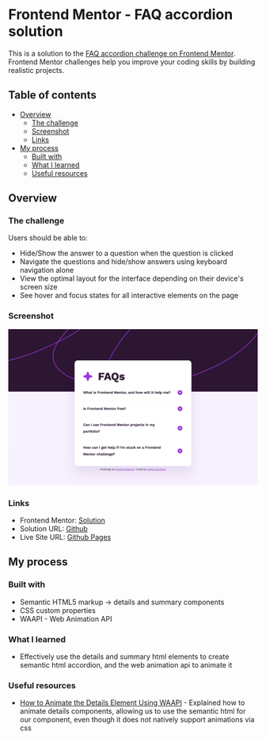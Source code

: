 # Frontend Mentor - FAQ accordion solution

This is a solution to the [FAQ accordion challenge on Frontend Mentor](https://www.frontendmentor.io/challenges/faq-accordion-wyfFdeBwBz). Frontend Mentor challenges help you improve your coding skills by building realistic projects.

## Table of contents

- [Overview](#overview)
  - [The challenge](#the-challenge)
  - [Screenshot](#screenshot)
  - [Links](#links)
- [My process](#my-process)
  - [Built with](#built-with)
  - [What I learned](#what-i-learned)
  - [Useful resources](#useful-resources)

## Overview

### The challenge

Users should be able to:

- Hide/Show the answer to a question when the question is clicked
- Navigate the questions and hide/show answers using keyboard navigation alone
- View the optimal layout for the interface depending on their device's screen size
- See hover and focus states for all interactive elements on the page

### Screenshot

![](./screenshot.jpg)

### Links

- Frontend Mentor: [Solution](https://www.frontendmentor.io/solutions/faq-accordion-with-semantic-html-and-waapi-animations-tED9XxGzIj)
- Solution URL: [Github](https://github.com/Donahuec/frontend-mentor-faq-accordion)
- Live Site URL: [Github Pages](https://donahuec.github.io/frontend-mentor-faq-accordion/)

## My process

### Built with

- Semantic HTML5 markup -> details and summary components
- CSS custom properties
- WAAPI - Web Animation API

### What I learned

- Effectively use the details and summary html elements to create semantic html accordion, and the web animation api to animate it

### Useful resources

- [How to Animate the Details Element Using WAAPI](https://css-tricks.com/how-to-animate-the-details-element-using-waapi/) - Explained how to animate details components, allowing us to use the semantic html for our component, even though it does not natively support animations via css
